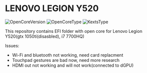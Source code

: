 # LENOVO LEGION Y520
![OpenCoreVersion](https://img.shields.io/badge/OpenCore-v0.6.5-informational)
![OpenCoreType](https://img.shields.io/badge/OpenCoreType-Release-green)
![KextsType](https://img.shields.io/badge/KextsType-Release-green)

This repository contains EFI folder with open core for Lenovo Legion Y520(gtx 1050ti(disasbled), i7 7700HQ)

Issues:
  * Wi-Fi and bluetooth not working, need card replacment
  * Touchpad gestures are bad now, need more research
  * HDMI out not working and will not work(connected to dGPU)
